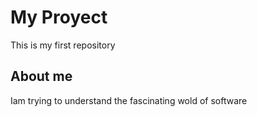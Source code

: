 # My Proyect
This is my first repository
## About me
Iam trying to understand the fascinating wold of software
